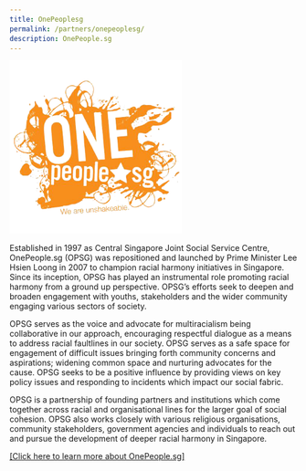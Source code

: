 ```yaml
---
title: OnePeoplesg
permalink: /partners/onepeoplesg/
description: OnePeople.sg
---
```

<img src="/images/Partner's%20Logo/onepeoplesg-logo.png" style="width:60%">

Established in 1997 as Central Singapore Joint Social Service Centre, OnePeople.sg (OPSG) was repositioned and launched by Prime Minister Lee Hsien Loong in 2007 to champion racial harmony initiatives in Singapore. Since its inception, OPSG has played an instrumental role promoting racial harmony from a ground up perspective. OPSG’s efforts seek to deepen and broaden engagement with youths, stakeholders and the wider community engaging various sectors of society.

OPSG serves as the voice and advocate for multiracialism being collaborative in our approach, encouraging respectful dialogue as a means to address racial faultlines in our society. OPSG serves as a safe space for engagement of difficult issues bringing forth community concerns and aspirations; widening common space and nurturing advocates for the cause. OPSG seeks to be a positive influence by providing views on key policy issues and responding to incidents which impact our social fabric.

OPSG is a partnership of founding partners and institutions which come together across racial and organisational lines for the larger goal of social cohesion. OPSG also works closely with various religious organisations, community stakeholders, government agencies and individuals to reach out and pursue the development of deeper racial harmony in Singapore.

<a href="https://www.onepeople.sg/" target="_blank">[Click here to learn more about OnePeople.sg]</a>